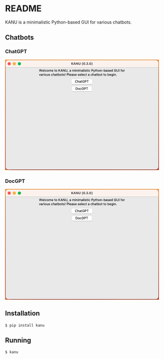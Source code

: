 # README

KANU is a minimalistic Python-based GUI for various chatbots.

## Chatbots

### ChatGPT

![Alt Text](./images/chatgpt.gif)

### DocGPT

![Alt Text](./images/docgpt.gif)

## Installation

```
$ pip install kanu
```

## Running

```
$ kanu
```